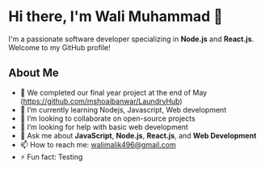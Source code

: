# Hi there, I'm Wali Muhammad 👋



I'm a passionate software developer specializing in **Node.js** and **React.js**. Welcome to my GitHub profile!

## About Me

- 🔭 We completed our final year project at the end of May (https://github.com/mshoaibanwar/LaundryHub)
- 🌱 I’m currently learning Nodejs, Javascript, Web development
- 👯 I’m looking to collaborate on open-source projects
- 🤔 I’m looking for help with basic web development
- 💬 Ask me about **JavaScript**, **Node.js**, **React.js**, and **Web Development**
- 📫 How to reach me: walimalik496@gmail.com
- ⚡ Fun fact: Testing
